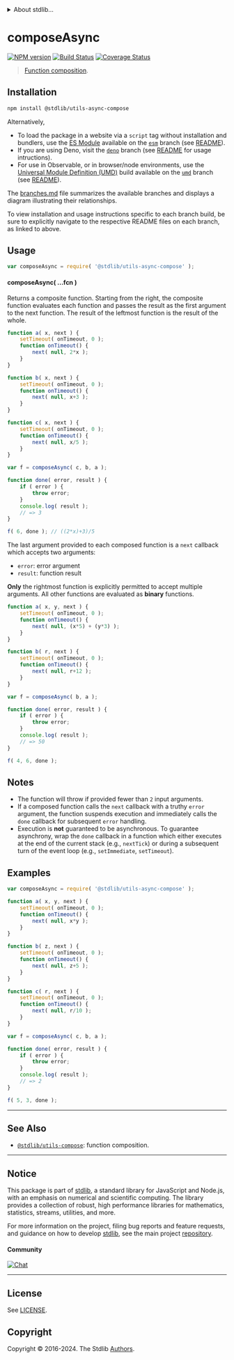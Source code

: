 <!--

@license Apache-2.0

Copyright (c) 2018 The Stdlib Authors.

Licensed under the Apache License, Version 2.0 (the "License");
you may not use this file except in compliance with the License.
You may obtain a copy of the License at

   http://www.apache.org/licenses/LICENSE-2.0

Unless required by applicable law or agreed to in writing, software
distributed under the License is distributed on an "AS IS" BASIS,
WITHOUT WARRANTIES OR CONDITIONS OF ANY KIND, either express or implied.
See the License for the specific language governing permissions and
limitations under the License.

-->


<details>
  <summary>
    About stdlib...
  </summary>
  <p>We believe in a future in which the web is a preferred environment for numerical computation. To help realize this future, we've built stdlib. stdlib is a standard library, with an emphasis on numerical and scientific computation, written in JavaScript (and C) for execution in browsers and in Node.js.</p>
  <p>The library is fully decomposable, being architected in such a way that you can swap out and mix and match APIs and functionality to cater to your exact preferences and use cases.</p>
  <p>When you use stdlib, you can be absolutely certain that you are using the most thorough, rigorous, well-written, studied, documented, tested, measured, and high-quality code out there.</p>
  <p>To join us in bringing numerical computing to the web, get started by checking us out on <a href="https://github.com/stdlib-js/stdlib">GitHub</a>, and please consider <a href="https://opencollective.com/stdlib">financially supporting stdlib</a>. We greatly appreciate your continued support!</p>
</details>

# composeAsync

[![NPM version][npm-image]][npm-url] [![Build Status][test-image]][test-url] [![Coverage Status][coverage-image]][coverage-url] <!-- [![dependencies][dependencies-image]][dependencies-url] -->

> [Function composition][function-composition].

<!-- Section to include introductory text. Make sure to keep an empty line after the intro `section` element and another before the `/section` close. -->

<section class="intro">

</section>

<!-- /.intro -->

<!-- Package usage documentation. -->

<section class="installation">

## Installation

```bash
npm install @stdlib/utils-async-compose
```

Alternatively,

-   To load the package in a website via a `script` tag without installation and bundlers, use the [ES Module][es-module] available on the [`esm`][esm-url] branch (see [README][esm-readme]).
-   If you are using Deno, visit the [`deno`][deno-url] branch (see [README][deno-readme] for usage intructions).
-   For use in Observable, or in browser/node environments, use the [Universal Module Definition (UMD)][umd] build available on the [`umd`][umd-url] branch (see [README][umd-readme]).

The [branches.md][branches-url] file summarizes the available branches and displays a diagram illustrating their relationships.

To view installation and usage instructions specific to each branch build, be sure to explicitly navigate to the respective README files on each branch, as linked to above.

</section>

<section class="usage">

## Usage

```javascript
var composeAsync = require( '@stdlib/utils-async-compose' );
```

#### composeAsync( ...fcn )

Returns a composite function. Starting from the right, the composite function evaluates each function and passes the result as the first argument to the next function. The result of the leftmost function is the result of the whole.

```javascript
function a( x, next ) {
    setTimeout( onTimeout, 0 );
    function onTimeout() {
        next( null, 2*x );
    }
}

function b( x, next ) {
    setTimeout( onTimeout, 0 );
    function onTimeout() {
        next( null, x+3 );
    }
}

function c( x, next ) {
    setTimeout( onTimeout, 0 );
    function onTimeout() {
        next( null, x/5 );
    }
}

var f = composeAsync( c, b, a );

function done( error, result ) {
    if ( error ) {
        throw error;
    }
    console.log( result );
    // => 3
}

f( 6, done ); // ((2*x)+3)/5
```

The last argument provided to each composed function is a `next` callback which accepts two arguments:

-   `error`: error argument
-   `result`: function result

**Only** the rightmost function is explicitly permitted to accept multiple arguments. All other functions are evaluated as **binary** functions.

```javascript
function a( x, y, next ) {
    setTimeout( onTimeout, 0 );
    function onTimeout() {
        next( null, (x*5) + (y*3) );
    }
}

function b( r, next ) {
    setTimeout( onTimeout, 0 );
    function onTimeout() {
        next( null, r+12 );
    }
}

var f = composeAsync( b, a );

function done( error, result ) {
    if ( error ) {
        throw error;
    }
    console.log( result );
    // => 50
}

f( 4, 6, done );
```

</section>

<!-- /.usage -->

<!-- Package usage notes. Make sure to keep an empty line after the `section` element and another before the `/section` close. -->

<section class="notes">

## Notes

-   The function will throw if provided fewer than `2` input arguments.
-   If a composed function calls the `next` callback with a truthy `error` argument, the function suspends execution and immediately calls the `done` callback for subsequent `error` handling.
-   Execution is **not** guaranteed to be asynchronous. To guarantee asynchrony, wrap the `done` callback in a function which either executes at the end of the current stack (e.g., `nextTick`) or during a subsequent turn of the event loop (e.g., `setImmediate`, `setTimeout`).

</section>

<!-- /.notes -->

<!-- Package usage examples. -->

<section class="examples">

## Examples

<!-- eslint no-undef: "error" -->

```javascript
var composeAsync = require( '@stdlib/utils-async-compose' );

function a( x, y, next ) {
    setTimeout( onTimeout, 0 );
    function onTimeout() {
        next( null, x*y );
    }
}

function b( z, next ) {
    setTimeout( onTimeout, 0 );
    function onTimeout() {
        next( null, z+5 );
    }
}

function c( r, next ) {
    setTimeout( onTimeout, 0 );
    function onTimeout() {
        next( null, r/10 );
    }
}

var f = composeAsync( c, b, a );

function done( error, result ) {
    if ( error ) {
        throw error;
    }
    console.log( result );
    // => 2
}

f( 5, 3, done );
```

</section>

<!-- /.examples -->

<!-- Section to include cited references. If references are included, add a horizontal rule *before* the section. Make sure to keep an empty line after the `section` element and another before the `/section` close. -->

<section class="references">

</section>

<!-- /.references -->

<!-- Section for related `stdlib` packages. Do not manually edit this section, as it is automatically populated. -->

<section class="related">

* * *

## See Also

-   <span class="package-name">[`@stdlib/utils-compose`][@stdlib/utils/compose]</span><span class="delimiter">: </span><span class="description">function composition.</span>

</section>

<!-- /.related -->

<!-- Section for all links. Make sure to keep an empty line after the `section` element and another before the `/section` close. -->


<section class="main-repo" >

* * *

## Notice

This package is part of [stdlib][stdlib], a standard library for JavaScript and Node.js, with an emphasis on numerical and scientific computing. The library provides a collection of robust, high performance libraries for mathematics, statistics, streams, utilities, and more.

For more information on the project, filing bug reports and feature requests, and guidance on how to develop [stdlib][stdlib], see the main project [repository][stdlib].

#### Community

[![Chat][chat-image]][chat-url]

---

## License

See [LICENSE][stdlib-license].


## Copyright

Copyright &copy; 2016-2024. The Stdlib [Authors][stdlib-authors].

</section>

<!-- /.stdlib -->

<!-- Section for all links. Make sure to keep an empty line after the `section` element and another before the `/section` close. -->

<section class="links">

[npm-image]: http://img.shields.io/npm/v/@stdlib/utils-async-compose.svg
[npm-url]: https://npmjs.org/package/@stdlib/utils-async-compose

[test-image]: https://github.com/stdlib-js/utils-async-compose/actions/workflows/test.yml/badge.svg?branch=v0.2.2
[test-url]: https://github.com/stdlib-js/utils-async-compose/actions/workflows/test.yml?query=branch:v0.2.2

[coverage-image]: https://img.shields.io/codecov/c/github/stdlib-js/utils-async-compose/main.svg
[coverage-url]: https://codecov.io/github/stdlib-js/utils-async-compose?branch=main

<!--

[dependencies-image]: https://img.shields.io/david/stdlib-js/utils-async-compose.svg
[dependencies-url]: https://david-dm.org/stdlib-js/utils-async-compose/main

-->

[chat-image]: https://img.shields.io/gitter/room/stdlib-js/stdlib.svg
[chat-url]: https://app.gitter.im/#/room/#stdlib-js_stdlib:gitter.im

[stdlib]: https://github.com/stdlib-js/stdlib

[stdlib-authors]: https://github.com/stdlib-js/stdlib/graphs/contributors

[umd]: https://github.com/umdjs/umd
[es-module]: https://developer.mozilla.org/en-US/docs/Web/JavaScript/Guide/Modules

[deno-url]: https://github.com/stdlib-js/utils-async-compose/tree/deno
[deno-readme]: https://github.com/stdlib-js/utils-async-compose/blob/deno/README.md
[umd-url]: https://github.com/stdlib-js/utils-async-compose/tree/umd
[umd-readme]: https://github.com/stdlib-js/utils-async-compose/blob/umd/README.md
[esm-url]: https://github.com/stdlib-js/utils-async-compose/tree/esm
[esm-readme]: https://github.com/stdlib-js/utils-async-compose/blob/esm/README.md
[branches-url]: https://github.com/stdlib-js/utils-async-compose/blob/main/branches.md

[stdlib-license]: https://raw.githubusercontent.com/stdlib-js/utils-async-compose/main/LICENSE

[function-composition]: https://en.wikipedia.org/wiki/Function_composition_%28computer_science%29

<!-- <related-links> -->

[@stdlib/utils/compose]: https://github.com/stdlib-js/utils-compose

<!-- </related-links> -->

</section>

<!-- /.links -->
